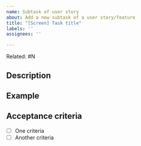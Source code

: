 ```yaml
---
name: Subtask of user story
about: Add a new subtask of a user story/feature
title: "[Screen] Task title"
labels: ''
assignees: ''

---
```


<!-- GitHub link to parent issue. -->
Related: #N 

## Description

<!-- Description of subtask here. -->

<!-- Add link to other relevant issues. -->

## Example

<!-- Image or link to prototype here -->

## Acceptance criteria

- [ ] One criteria
- [ ] Another criteria
